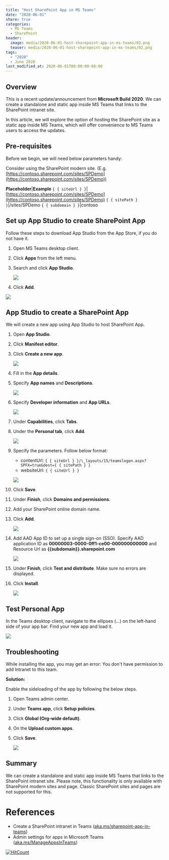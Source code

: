 ```yaml
---
title: "Host SharePoint App in MS Teams"
date: "2020-06-01"
share: true
categories:
  - MS Teams
  - SharePoint
header:
  image: media/2020-06-01-host-sharepoint-app-in-ms-teams/02.png
  teaser: media/2020-06-01-host-sharepoint-app-in-ms-teams/02.png
tags:
  - "2020"
  - June 2020
last_modified_at: 2020-06-01T00:00:00-00:00
---
```


## Overview

This is a recent update/announcement from **Microsoft Build 2020**. We can create a standalone and static app inside MS Teams that links to the SharePoint intranet site.

In this article, we will explore the option of hosting the SharePoint site as a static app inside MS Teams, which will offer convenience to MS Teams users to access the updates.

## Pre-requisites

Before we begin, we will need below parameters handy:

Consider using the SharePoint modern site. (E.g. [https://contoso.sharepoint.com/sites/SPDemo](https://contoso.sharepoint.com/sites/SPDemo))

**Placeholder**|**Example**
`{ { siteUrl } }`|[https://contoso.sharepoint.com/sites/SPDemo](https://contoso.sharepoint.com/sites/SPDemo)
`{ { sitePath } }`|/sites/SPDemo
`{ { subdomain } }`|contoso

## Set up App Studio to create SharePoint App

Follow these steps to download App Studio from the App Store, if you do not have it.

1. Open MS Teams desktop client.
2. Click **Apps** from the left menu.
3. Search and click **App Studio**.

    ![](/media/2020-06-01-host-sharepoint-app-in-ms-teams/01.png)

4.    Click **Add**.

![](/media/2020-06-01-host-sharepoint-app-in-ms-teams/02.png)

## App Studio to create a SharePoint App

We will create a new app using App Studio to host SharePoint App.

1. Open **App Studio**.
2. Click **Manifest editor**.
3. Click **Create a new app**.

    ![](/media/2020-06-01-host-sharepoint-app-in-ms-teams/03.png)

4. Fill in the **App details**.
5. Specify **App names** and **Descriptions**.

    ![](/media/2020-06-01-host-sharepoint-app-in-ms-teams/04.png)

6. Specify **Developer information** and **App URLs**.

    ![](/media/2020-06-01-host-sharepoint-app-in-ms-teams/05.png)

7. Under **Capabilities**, click **Tabs**.
8. Under the **Personal tab**, click **Add**.

    ![](/media/2020-06-01-host-sharepoint-app-in-ms-teams/06.png)

9. Specify the parameters. Follow below format:

    - contentUrl: `{ { siteUrl } }/\_layouts/15/teamslogon.aspx?SPFX=true&dest={ { sitePath } }`
    - websiteUrl: `{ { siteUrl } }`

    ![](/media/2020-06-01-host-sharepoint-app-in-ms-teams/07.png)

10. Click **Save**.
11. Under **Finish**, click **Domains and permissions**.
12. Add your SharePoint online domain name.
13. Click **Add**.

    ![](/media/2020-06-01-host-sharepoint-app-in-ms-teams/08.png)

14. Add AAD App ID to set up a single sign-on (SSO). Specify AAD application ID as **00000003-0000-0ff1-ce00-000000000000** and Resource Url as **{{subdomain}}.sharepoint.com**

    ![](/media/2020-06-01-host-sharepoint-app-in-ms-teams/09.png)

15. Under **Finish**, click **Test and distribute**. Make sure no errors are displayed.
16. Click **Install**.

    ![](/media/2020-06-01-host-sharepoint-app-in-ms-teams/10.png)

## Test Personal App

In the Teams desktop client, navigate to the ellipses (…) on the left-hand side of your app bar. Find your new app and load it.

![](/media/2020-06-01-host-sharepoint-app-in-ms-teams/11.png)

## Troubleshooting

While installing the app, you may get an error: You don't have permission to add Intranet to this team.

**Solution:**

Enable the sideloading of the app by following the below steps.

1. Open Teams admin center.
2. Under **Teams app**, click **Setup policies**.
3. Click **Global (Org-wide default)**.
4. On the **Upload custom apps**.
5. Click **Save**.

    ![](/media/2020-06-01-host-sharepoint-app-in-ms-teams/12.png)

## Summary

We can create a standalone and static app inside MS Teams that links to the SharePoint intranet site. Please note, this functionality is only available with SharePoint modern sites and page. Classic SharePoint sites and pages are not supported for this.

# References

- Create a SharePoint intranet in Teams ([aka.ms/sharepoint-app-in-teams](http://aka.ms/sharepoint-app-in-teams))
- Admin settings for apps in Microsoft Teams ([aka.ms/ManageAppsInTeams](http://aka.ms/ManageAppsInTeams))

[![HitCount](http://hits.dwyl.com/nanddeepn/nanddeepngithubio/posts/2020-06-01-host-sharepoint-app-in-ms-teams/.svg)](http://hits.dwyl.com/nanddeepn/nanddeepngithubio/posts/2020-06-01-host-sharepoint-app-in-ms-teams/)
